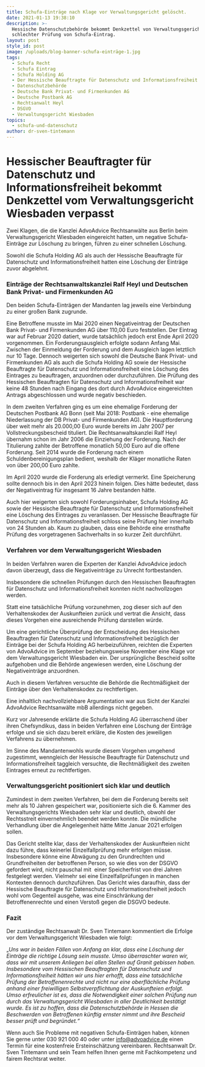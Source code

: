 ```yaml
---
title: Schufa-Einträge nach Klage vor Verwaltungsgericht gelöscht.
date: 2021-01-13 19:38:10
description: >-
  Hessische Datenschutzbehörde bekommt Denkzettel von Verwaltungsgericht wegen
  schlechter Prüfung von Schufa-Eintrag.
layout: post
style_id: post
image: /uploads/blog-banner-schufa-einträge-1.jpg
tags:
  - Schufa Recht
  - Schufa Eintrag
  - Schufa Holding AG
  - Der Hessische Beauftragte für Datenschutz und Informationsfreiheit
  - Datenschutzbehörde
  - Deutsche Bank Privat- und Firmenkunden AG
  - Deutsche Postbank AG
  - Rechtsanwalt Heyl
  - DSGVO
  - Verwaltungsgericht Wiesbaden
topics:
  - schufa-und-datenschutz
author: dr-sven-tintemann
---
```


# Hessischer Beauftragter für Datenschutz und Informationsfreiheit bekommt Denkzettel vom Verwaltungsgericht Wiesbaden verpasst

Zwei Klagen, die die Kanzlei AdvoAdvice Rechtsanwälte aus Berlin beim Verwaltungsgericht Wiesbaden eingereicht hatten, um negative Schufa-Einträge zur Löschung zu bringen, führen zu einer schnellen Löschung.

Sowohl die Schufa Holding AG als auch der Hessische Beauftragte für Datenschutz und Informationsfreiheit hatten eine Löschung der Einträge zuvor abgelehnt.

### Einträge der Rechtsanwaltskanzlei Ralf Heyl und Deutschen Bank Privat- und Firmenkunden AG

Den beiden Schufa-Einträgen der Mandanten lag jeweils eine Verbindung zu einer gro&szlig;en Bank zugrunde.

Eine Betroffene musste im Mai 2020 einen Negativeintrag der Deutschen Bank Privat- und Firmenkunden AG über 110,00 Euro feststellen. Der Eintrag war auf Februar 2020 datiert, wurde tatsächlich jedoch erst Ende April 2020 vorgenommen. Ein Forderungsausgleich erfolgte sodann Anfang Mai. Zwischen der Einmeldung der Forderung und dem Ausgleich lagen letztlich nur 10 Tage. Dennoch weigerten sich sowohl die Deutsche Bank Privat- und Firmenkunden AG als auch die Schufa Holding AG sowie der Hessische Beauftragte für Datenschutz und Informationsfreiheit eine Löschung des Eintrages zu beauftragen, anzuordnen oder durchzuführen. Die Prüfung des Hessischen Beauftragten für Datenschutz und Informationsfreiheit war keine 48 Stunden nach Eingang des dort durch AdvoAdvice eingereichten Antrags abgeschlossen und wurde negativ beschieden.

In dem zweiten Verfahren ging es um eine ehemalige Forderung der Deutschen Postbank AG Bonn (seit Mai 2018: Postbank - eine ehemalige Niederlassung der DB Privat- und Firmenkunden AG). Die Hauptforderung über weit mehr als 20.000,00 Euro wurde bereits im Jahr 2007 per Vollstreckungsbescheid tituliert. Die Rechtsanwaltskanzlei Ralf Heyl übernahm schon im Jahr 2006 die Einziehung der Forderung. Nach der Titulierung zahlte der Betroffene monatlich 50,00 Euro auf die offene Forderung. Seit 2014 wurde die Forderung nach einem Schuldenbereinigungsplan bedient, weshalb der Kläger monatliche Raten von über 200,00 Euro zahlte.

Im April 2020 wurde die Forderung als erledigt vermerkt. Eine Speicherung sollte dennoch bis in den April 2023 hinein folgen. Dies hätte bedeutet, dass der Negativeintrag für insgesamt 16 Jahre bestanden hätte.

Auch hier weigerten sich sowohl Forderungsinhaber, Schufa Holding AG sowie der Hessische Beauftragte für Datenschutz und Informationsfreiheit eine Löschung des Eintrages zu veranlassen. Der Hessische Beauftragte für Datenschutz und Informationsfreiheit schloss seine Prüfung hier innerhalb von 24 Stunden ab. Kaum zu glauben, dass eine Behörde eine ernsthafte Prüfung des vorgetragenen Sachverhalts in so kurzer Zeit durchführt.&nbsp;

### **Verfahren vor dem Verwaltungsgericht Wiesbaden**

In beiden Verfahren waren die Experten der Kanzlei AdvoAdvice jedoch davon überzeugt, dass die Negativeinträge zu Unrecht fortbestanden.

Insbesondere die schnellen Prüfungen durch den Hessischen Beauftragten für Datenschutz und Informationsfreiheit konnten nicht nachvollzogen werden.

Statt eine tatsächliche Prüfung vorzunehmen, zog dieser sich auf den Verhaltenskodex der Auskunfteien zurück und vertrat die Ansicht, dass dieses Vorgehen eine ausreichende Prüfung darstellen würde.

Um eine gerichtliche Überprüfung der Entscheidung des Hessischen Beauftragten für Datenschutz und Informationsfreiheit bezüglich der Einträge bei der Schufa Holding AG herbeizuführen, reichten die Experten von AdvoAdvice im September beziehungsweise November eine Klage vor dem Verwaltungsgericht Wiesbaden ein. Der ursprüngliche Bescheid sollte aufgehoben und die Behörde angewiesen werden, eine Löschung der Negativeinträge anzuordnen.

Auch in diesem Verfahren versuchte die Behörde die Rechtmä&szlig;igkeit der Einträge über den Verhaltenskodex zu rechtfertigen.

Eine inhaltlich nachvollziehbare Argumentation war aus Sicht der Kanzlei AdvoAdvice Rechtsanwälte mbB allerdings nicht gegeben.

Kurz vor Jahresende erklärte die Schufa Holding AG überraschend über ihren Chefsyndikus, dass in beiden Verfahren eine Löschung der Einträge erfolge und sie sich dazu bereit erkläre, die Kosten des jeweiligen Verfahrens zu übernehmen. &nbsp;

Im Sinne des Mandantenwohls wurde diesem Vorgehen umgehend zugestimmt, wenngleich der Hessische Beauftragte für Datenschutz und Informationsfreiheit taggleich versuchte, die Rechtmä&szlig;igkeit des zweiten Eintrages erneut zu rechtfertigen.

### **Verwaltungsgericht positioniert sich klar und deutlich**

Zumindest in dem zweiten Verfahren, bei dem die Forderung bereits seit mehr als 10 Jahren gespeichert war, positionierte sich die 6. Kammer des Verwaltungsgerichts Wiesbaden sehr klar und deutlich, obwohl der Rechtsstreit einvernehmlich beendet werden konnte. Die mündliche Verhandlung über die Angelegenheit hätte Mitte Januar 2021 erfolgen sollen.

Das Gericht stellte klar, dass der Verhaltenskodex der Auskunfteien nicht dazu führe, dass keinerlei Einzelfallprüfung mehr erfolgen müsse. Insbesondere könne eine Abwägung zu den Grundrechten und Grundfreiheiten der betroffenen Person, so wie dies von der DSGVO gefordert wird, nicht pauschal mit&nbsp; einer Speicherfrist von drei Jahren festgelegt werden. Vielmehr sei eine Einzelfallprüfungen in manchen Kontexten dennoch durchzuführen. Das Gericht wies daraufhin, dass der Hessische Beauftragte für Datenschutz und Informationsfreiheit jedoch wohl vom Gegenteil ausgehe, was eine Einschränkung der Betroffenenrechte und einen Versto&szlig; gegen die DSGVO bedeute.

### **Fazit**

Der zuständige Rechtsanwalt Dr. Sven Tintemann kommentiert die Erfolge vor dem Verwaltungsgericht Wiesbaden wie folgt:&nbsp;

„*Uns war in beiden Fällen von Anfang an klar, dass eine Löschung der Einträge die richtige Lösung sein musste. Umso überraschter waren wir, dass wir mit unserem Anliegen bei allen Stellen auf Granit gebissen haben. Insbesondere vom Hessischen Beauftragten für Datenschutz und Informationsfreiheit hätten wir uns hier erhofft, dass eine tatsächliche Prüfung der Betroffenenrechte und nicht nur eine oberflächliche Prüfung anhand einer freiwilligen Selbstverpflichtung der Auskunfteien erfolgt. Umso erfreulicher ist es, dass die Notwendigkeit einer solchen Prüfung nun durch das Verwaltungsgericht Wiesbaden in aller Deutlichkeit bestätigt wurde. Es ist zu hoffen, dass die Datenschutzbehörde in Hessen die Beschwerden von Betroffenen künftig ernster nimmt und ihre Bescheid besser prüft und begründet.“*

Wenn auch Sie Probleme mit negativen Schufa-Einträgen haben, können Sie gerne unter 030 921 000 40 oder unter [info@advoadvice.de](mailto:info@advoadvice.de) einen Termin für eine kostenfreie Ersteinschätzung vereinbaren. Rechtsanwalt Dr. Sven Tintemann und sein Team helfen Ihnen gerne mit Fachkompetenz und fairem Rechtsrat weiter.&nbsp;

&nbsp;
